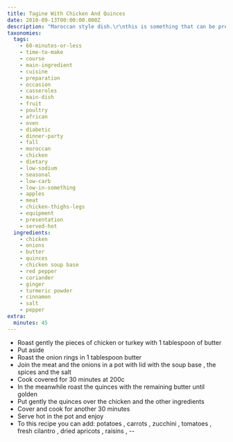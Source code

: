 ```yaml
---
title: Tagine With Chicken And Quinces
date: 2010-09-13T00:00:00.000Z
description: "Maroccan style dish.\r\nthis is something that can be prepared in advance. you'll have more time for your guests.\r\nserve with couscous or fresh homemade bread."
taxonomies:
  tags:
    - 60-minutes-or-less
    - time-to-make
    - course
    - main-ingredient
    - cuisine
    - preparation
    - occasion
    - casseroles
    - main-dish
    - fruit
    - poultry
    - african
    - oven
    - diabetic
    - dinner-party
    - fall
    - moroccan
    - chicken
    - dietary
    - low-sodium
    - seasonal
    - low-carb
    - low-in-something
    - apples
    - meat
    - chicken-thighs-legs
    - equipment
    - presentation
    - served-hot
  ingredients:
    - chicken
    - onions
    - butter
    - quinces
    - chicken soup base
    - red pepper
    - coriander
    - ginger
    - turmeric powder
    - cinnamon
    - salt
    - pepper
extra:
  minutes: 45
---
```

 - Roast gently the pieces of chicken or turkey with 1 tablespoon of butter
 - Put aside
 - Roast the onion rings in 1 tablespoon butter
 - Join the meat and the onions in a pot with lid with the soup base , the spices and the salt
 - Cook covered for 30 minutes at 200c
 - In the meanwhile roast the quinces with the remaining butter until golden
 - Put gently the quinces over the chicken and the other ingredients
 - Cover and cook for another 30 minutes
 - Serve hot in the pot and enjoy
 - To this recipe you can add: potatoes , carrots , zucchini , tomatoes , fresh cilantro , dried apricots , raisins , --
